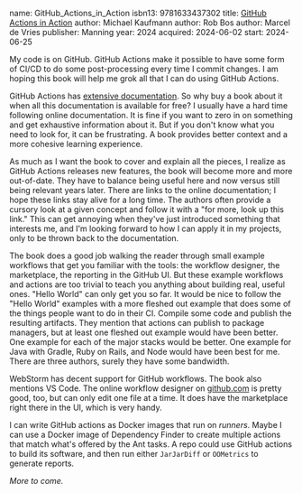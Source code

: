 name: GitHub_Actions_in_Action
isbn13: 9781633437302
title: [GitHub Actions in Action](https://www.manning.com/books/github-actions-in-action)
author: Michael Kaufmann
author: Rob Bos
author: Marcel de Vries
publisher: Manning
year: 2024
acquired: 2024-06-02
start: 2024-06-25

My code is on GitHub.  GitHub Actions make it possible to have some form of
CI/CD to do some post-processing every time I commit changes.  I am hoping this
book will help me grok all that I can do using GitHub Actions.

GitHub Actions has [extensive documentation](https://docs.github.com/en/actions).
So why buy a book about it when all this documentation is available for free?  I
usually have a hard time following online documentation.  It is fine if you want
to zero in on something and get exhaustive information about it.  But if you
don't know what you need to look for, it can be frustrating.  A book provides
better context and a more cohesive learning experience.

As much as I want the book to cover and explain all the pieces, I realize as
GitHub Actions releases new features, the book will become more and more
out-of-date.  They have to balance being useful here and now versus still being
relevant years later.  There are links to the online documentation;  I hope
these links stay alive for a long time. The authors often provide a cursory look
at a given concept and follow it with a "for more, look up this link."  This can
get annoying when they've just introduced something that interests me, and I'm
looking forward to how I can apply it in my projects, only to be thrown back to
the documentation.

The book does a good job walking the reader through small example workflows that
get you familiar with the tools: the workflow designer, the marketplace, the
reporting in the GitHub UI.  But these example workflows and actions are too
trivial to teach you anything about building real, useful ones.  "Hello World"
can only get you so far.  It would be nice to follow the "Hello World" examples
with a more fleshed out example that does some of the things people want to do
in their CI.  Compile some code and publish the resulting artifacts.  They
mention that actions can publish to package managers, but at least one fleshed
out example would have been better.  One example for each of the major stacks
would be better.  One example for Java with Gradle, Ruby on Rails, and Node
would have been best for me.  There are three authors, surely they have some
bandwidth.  

WebStorm has decent support for GitHub workflows.  The book also mentions VS
Code.  The online workflow designer on [github.com](https://guthub.com/) is
pretty good, too, but can only edit one file at a time.  It does have the
marketplace right there in the UI, which is very handy.

I can write GitHub actions as Docker images that run on _runners_.  Maybe I can
use a Docker image of Dependency Finder to create multiple actions that match
what's offered by the Ant tasks.  A repo could use GitHub actions to build its
software, and then run either `JarJarDiff` or `OOMetrics` to generate reports.

_More to come._
